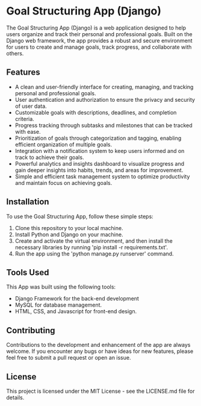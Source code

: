 # Goal Structuring App (Django)

The Goal Structuring App (Django) is a web application designed to help users organize and track their personal and professional goals. Built on the Django web framework, the app provides a robust and secure environment for users to create and manage goals, track progress, and collaborate with others.

## Features

- A clean and user-friendly interface for creating, managing, and tracking personal and professional goals.
- User authentication and authorization to ensure the privacy and security of user data.
- Customizable goals with descriptions, deadlines, and completion criteria.
- Progress tracking through subtasks and milestones that can be tracked with ease.
- Prioritization of goals through categorization and tagging, enabling efficient organization of multiple goals.
- Integration with a notification system to keep users informed and on track to achieve their goals.
- Powerful analytics and insights dashboard to visualize progress and gain deeper insights into habits, trends, and areas for improvement.
- Simple and efficient task management system to optimize productivity and maintain focus on achieving goals.

## Installation

To use the Goal Structuring App, follow these simple steps:

1. Clone this repository to your local machine.
2. Install Python and Django on your machine.
3. Create and activate the virtual environment, and then install the necessary libraries by running 'pip install -r requirements.txt'.
4. Run the app using the 'python manage.py runserver' command.

## Tools Used

This App was built using the following tools:

- Django Framework for the back-end development
- MySQL for database management.
- HTML, CSS, and Javascript for front-end design.

## Contributing

Contributions to the development and enhancement of the app are always welcome. If you encounter any bugs or have ideas for new features, please feel free to submit a pull request or open an issue.

## License

This project is licensed under the MIT License - see the LICENSE.md file for details.